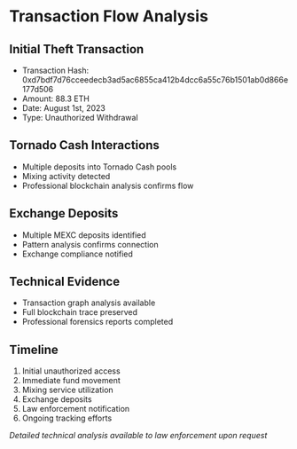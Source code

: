 # Transaction Flow Analysis

## Initial Theft Transaction
- Transaction Hash: 0xd7bdf7d76cceedecb3ad5ac6855ca412b4dcc6a55c76b1501ab0d866e177d506
- Amount: 88.3 ETH
- Date: August 1st, 2023
- Type: Unauthorized Withdrawal

## Tornado Cash Interactions
- Multiple deposits into Tornado Cash pools
- Mixing activity detected
- Professional blockchain analysis confirms flow

## Exchange Deposits
- Multiple MEXC deposits identified
- Pattern analysis confirms connection
- Exchange compliance notified

## Technical Evidence
- Transaction graph analysis available
- Full blockchain trace preserved
- Professional forensics reports completed

## Timeline
1. Initial unauthorized access
2. Immediate fund movement
3. Mixing service utilization
4. Exchange deposits
5. Law enforcement notification
6. Ongoing tracking efforts

*Detailed technical analysis available to law enforcement upon request*